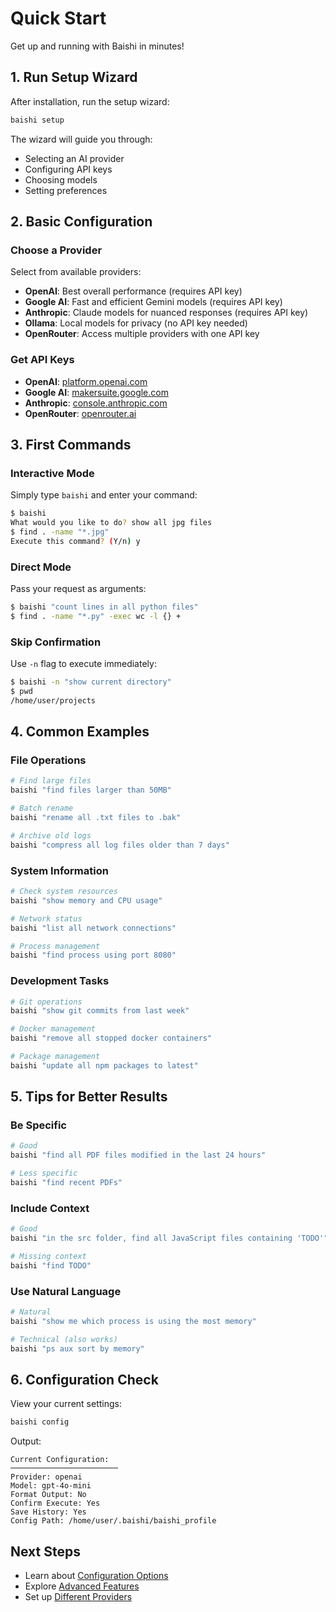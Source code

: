 # Quick Start

Get up and running with Baishi in minutes!

## 1. Run Setup Wizard

After installation, run the setup wizard:

```bash
baishi setup
```

The wizard will guide you through:

- Selecting an AI provider
- Configuring API keys
- Choosing models
- Setting preferences

## 2. Basic Configuration

### Choose a Provider

Select from available providers:

- **OpenAI**: Best overall performance (requires API key)
- **Google AI**: Fast and efficient Gemini models (requires API key)
- **Anthropic**: Claude models for nuanced responses (requires API key)
- **Ollama**: Local models for privacy (no API key needed)
- **OpenRouter**: Access multiple providers with one API key

### Get API Keys

- **OpenAI**: [platform.openai.com](https://platform.openai.com/api-keys)
- **Google AI**: [makersuite.google.com](https://makersuite.google.com/app/apikey)
- **Anthropic**: [console.anthropic.com](https://console.anthropic.com/)
- **OpenRouter**: [openrouter.ai](https://openrouter.ai/keys)

## 3. First Commands

### Interactive Mode

Simply type `baishi` and enter your command:

```bash
$ baishi
What would you like to do? show all jpg files
$ find . -name "*.jpg"
Execute this command? (Y/n) y
```

### Direct Mode

Pass your request as arguments:

```bash
$ baishi "count lines in all python files"
$ find . -name "*.py" -exec wc -l {} +
```

### Skip Confirmation

Use `-n` flag to execute immediately:

```bash
$ baishi -n "show current directory"
$ pwd
/home/user/projects
```

## 4. Common Examples

### File Operations

```bash
# Find large files
baishi "find files larger than 50MB"

# Batch rename
baishi "rename all .txt files to .bak"

# Archive old logs
baishi "compress all log files older than 7 days"
```

### System Information

```bash
# Check system resources
baishi "show memory and CPU usage"

# Network status
baishi "list all network connections"

# Process management
baishi "find process using port 8080"
```

### Development Tasks

```bash
# Git operations
baishi "show git commits from last week"

# Docker management
baishi "remove all stopped docker containers"

# Package management
baishi "update all npm packages to latest"
```

## 5. Tips for Better Results

### Be Specific

```bash
# Good
baishi "find all PDF files modified in the last 24 hours"

# Less specific
baishi "find recent PDFs"
```

### Include Context

```bash
# Good
baishi "in the src folder, find all JavaScript files containing 'TODO'"

# Missing context
baishi "find TODO"
```

### Use Natural Language

```bash
# Natural
baishi "show me which process is using the most memory"

# Technical (also works)
baishi "ps aux sort by memory"
```

## 6. Configuration Check

View your current settings:

```bash
baishi config
```

Output:
```
Current Configuration:
────────────────────────
Provider: openai
Model: gpt-4o-mini
Format Output: No
Confirm Execute: Yes
Save History: Yes
Config Path: /home/user/.baishi/baishi_profile
```

## Next Steps

- Learn about [Configuration Options](configuration.md)
- Explore [Advanced Features](../guide/advanced.md)
- Set up [Different Providers](../guide/providers.md)
